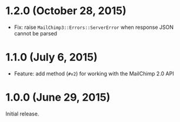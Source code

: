 # 1.2.0 (October 28, 2015)

* Fix: raise `MailChimp3::Errors::ServerError` when response JSON cannot be parsed

# 1.1.0 (July 6, 2015)

* Feature: add method (`#v2`) for working with the MailChimp 2.0 API

# 1.0.0 (June 29, 2015)

Initial release.
